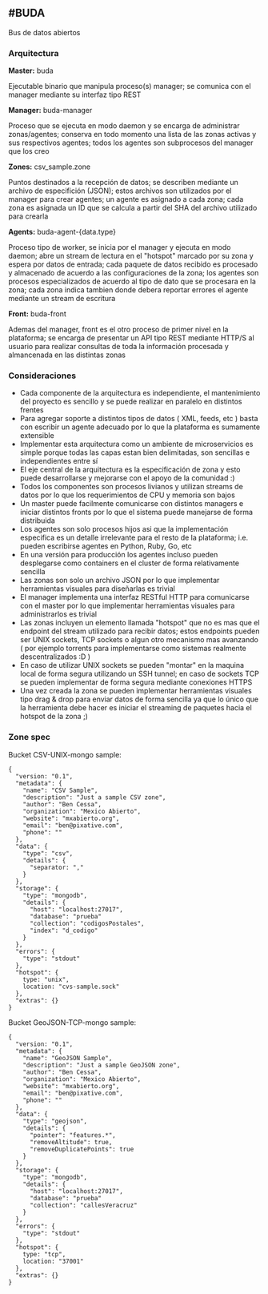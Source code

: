 #BUDA
-----

Bus de datos abiertos

### Arquitectura

__Master:__ buda

Ejecutable binario que manipula proceso(s) manager; se comunica con el manager
mediante su interfaz tipo REST

__Manager:__ buda-manager

Proceso que se ejecuta en modo daemon y se encarga de administrar zonas/agentes;
conserva en todo momento una lista de las zonas activas y sus respectivos
agentes; todos los agentes son subprocesos del manager que los creo

__Zones:__ csv_sample.zone

Puntos destinados a la recepción de datos; se describen mediante un archivo
de especifición (JSON); estos archivos son utilizados por el manager para
crear agentes; un agente es asignado a cada zona; cada zona es asignada
un ID que se calcula a partir del SHA del archivo utilizado para crearla

__Agents:__ buda-agent-{data.type}

Proceso tipo de worker, se inicia por el manager y ejecuta en modo daemon;
abre un stream de lectura en el "hotspot" marcado por su zona y espera por datos
de entrada; cada paquete de datos recibido es procesado y almacenado de
acuerdo a las configuraciones de la zona; los agentes son procesos especializados
de acuerdo al tipo de dato que se procesara en la zona; cada zona indica
tambien donde debera reportar errores el agente mediante un stream de escritura

__Front:__ buda-front

Ademas del manager, front es el otro proceso de primer nivel en la plataforma; se
encarga de presentar un API tipo REST mediante HTTP/S al usuario para realizar
consultas de toda la información procesada y almancenada en las distintas zonas

### Consideraciones

- Cada componente de la arquitectura es independiente, el mantenimiento del proyecto
  es sencillo y se puede realizar en paralelo en distintos frentes
- Para agregar soporte a distintos tipos de datos ( XML, feeds, etc ) basta con escribir
  un agente adecuado por lo que la plataforma es sumamente extensible
- Implementar esta arquitectura como un ambiente de microservicios es simple porque todas
  las capas estan bien delimitadas, son sencillas e independientes entre sí
- El eje central de la arquitectura es la especificación de zona y esto puede desarrollarse
  y mejorarse con el apoyo de la comunidad :)
- Todos los componentes son procesos livianos y utilizan streams de datos por lo que los
  requerimientos de CPU y memoria son bajos
- Un master puede facilmente comunicarse con distintos managers e iniciar distintos
  fronts por lo que el sistema puede manejarse de forma distribuida
- Los agentes son solo procesos hijos asi que la implementación especifica es un detalle
  irrelevante para el resto de la plataforma; i.e. pueden escribirse agentes en Python,
  Ruby, Go, etc
- En una versión para producción los agentes incluso pueden desplegarse como containers
  en el cluster de forma relativamente sencilla
- Las zonas son solo un archivo JSON por lo que implementar herramientas visuales para
  diseñarlas es trivial
- El manager implementa una interfaz RESTful HTTP para comunicarse con el master por lo que
  implementar herramientas visuales para administrarlos es trivial
- Las zonas incluyen un elemento llamada "hotspot" que no es mas que el endpoint del stream
  utilizado para recibir datos; estos endpoints pueden ser UNIX sockets, TCP sockets o
  algun otro mecanismo mas avanzando ( por ejemplo torrents para implementarse como sistemas
  realmente descentralizados :D )
- En caso de utilizar UNIX sockets se pueden "montar" en la maquina local de forma segura
  utilizando un SSH tunnel; en caso de sockets TCP se pueden implementar de forma segura
  mediante conexiones HTTPS
- Una vez creada la zona se pueden implementar herramientas visuales tipo drag & drop para
  enviar datos de forma sencilla ya que lo único que la herramienta debe hacer es iniciar
  el streaming de paquetes hacia el hotspot de la zona ;)

### Zone spec

Bucket CSV-UNIX-mongo sample:

```
{
  "version: "0.1",
  "metadata": {
    "name": "CSV Sample",
    "description": "Just a sample CSV zone",
    "author": "Ben Cessa",
    "organization": "Mexico Abierto",
    "website": "mxabierto.org",
    "email": "ben@pixative.com",
    "phone": ""
  },
  "data": {
    "type": "csv",
    "details": {
      "separator: ","
    }
  },
  "storage": {
    "type": "mongodb",
    "details": {
      "host": "localhost:27017",
      "database": "prueba"
      "collection": "codigosPostales",
      "index": "d_codigo"
    }
  },
  "errors": {
    "type": "stdout"
  },
  "hotspot": {
    type: "unix",
    location: "cvs-sample.sock"
  },
  "extras": {}
}
```

Bucket GeoJSON-TCP-mongo sample:

```
{
  "version: "0.1",
  "metadata": {
    "name": "GeoJSON Sample",
    "description": "Just a sample GeoJSON zone",
    "author": "Ben Cessa",
    "organization": "Mexico Abierto",
    "website": "mxabierto.org",
    "email": "ben@pixative.com",
    "phone": ""
  },
  "data": {
    "type": "geojson",
    "details": {
      "pointer": "features.*",
      "removeAltitude": true,
      "removeDuplicatePoints": true
    }
  },
  "storage": {
    "type": "mongodb",
    "details": {
      "host": "localhost:27017",
      "database": "prueba"
      "collection": "callesVeracruz"
    }
  },
  "errors": {
    "type": "stdout"
  },
  "hotspot": {
    type: "tcp",
    location: "37001"
  },
  "extras": {}
}
```